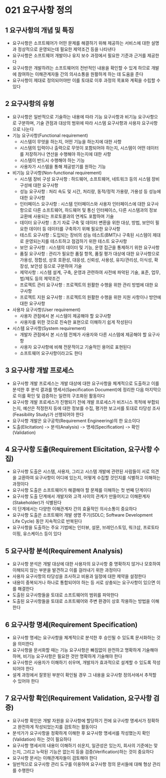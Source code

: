 # 021 요구사항 정의

## 1 요구사항의 개념 및 특징

- 요구사항은 소프트웨어가 어떤 문제를 해결하기 위해 제공하는 서비스에 대한 설명과 정상적으로 운영되는데 필요한 제약조건 등을 나타낸다
- 요구사항은 소프트웨어 개발이나 유지 보수 과정에서 필요한 기준과 근거를 제공한다
- 요구사항은 개발하려는 소프트웨어의 전반적인 내용을 확인할 수 있게 하므로 개발에 참여하는 이해관계자들 간의 의사소통을 원활하게 하는 데 도움을 준다
- 요구사항이 제대로 정의되어야만 이를 토대로 이후 과정의 목표와 계획을 수립할 수 있다



## 2 요구사항의 유형

- 요구사항은 일반적으로 기술하는 내용에 따라 기능 요구사항과 비기능 요구사항으로 구분하며, 기술 관점과 대상의 범위에 따라 시스템 요구사항과 사용자 요구사항으로 나눈다
- 기능 요구사항(Functional requirement)
  - 시스템이 무엇을 하는지, 어떤 기능을 하는지에 대한 사항
  - 시스템의 입력이나 출력으로 무엇이 포함되어야 하는지, 시스템이 어떤 데이터를 저장하거나 연산을 수행해야 하는지에 대한 사항
  - 시스템이 반드시 수행해야 하는 기능
  - 사용자가 시스템을 통해 제공받기를 원하는 기능
- 비기능 요구사항(Non-functional requirement)
  - 시스템 장비 구성 요구사항 : 하드웨어, 소프트웨어, 네트워크 등의 시스템 장비 구성에 대한 요구사항
  - 성능 요구사항 : 처리 속도 및 시간, 처리량, 동적/정적 가용량, 가용성 등 성능에 대한 요구사항
  - 인터페이스 요구사항 : 시스템 인터페이스와 사용자 인터페이스에 대한 요구사항으로 다른 소프트웨어, 하드웨어 및 통신 인터페이스, 다른 시스템과의 정보 교환에 사용되는 프로토콜과의 연계도 포함하여 기술
  - 데이터 요구사항 : 초기 자료 구축 및 데이터 변환을 위한 대상, 방법, 보안이 필요한 데이터 등 데이터를 구축하기 위해 필요한 요구사항
  - 테스트 요구사항 : 도입되는 장비의 성능 테스트(BMT)나 구축된 시스템이 제대로 운영되는지를 테스트하고 점검하기 위한 테스트 요구사항
  - 보안 요구사항 : 시스템의 데이터 및 기능, 운영 접근을 통제하기 위한 요구사항
  - 품질 요구사항 : 관리가 필요한 품질 항목, 품질 평가 대상에 대한 요구사항으로 가용성, 정합성, 상호 호환성, 대응성, 신뢰성, 사용성, 유지/관리성, 이식성, 확장성, 보안성 등으로 구분하여 기술
  - 제약사항 : 시스템 설계, 구축, 운영과 관련하여 사전에 파악된 기술, 표준, 업무, 법/제도 등의 제약조건
  - 프로젝트 관리 요구사항 : 프로젝트의 원활한 수행을 위한 관리 방법에 대한 요구사항
  - 프로젝트 지원 요구사항 : 프로젝트의 원활한 수행을 위한 지원 사항이나 방안에 대한 요구사항
- 사용자 요구사항(User requirement)
  - 사용자 관점에서 본 시스템이 제공해야 할 요구사항
  - 사용자를 위한 것으로 친숙한 표현으로 이해하기 쉽게 작성된다
- 시스템 요구사항(System requirement)
  - 개발자 관점에서 본 시스템 전체가 사용자와 다른 시스템에 제공해야 할 요구사항
  - 사용자 요구사항에 비해 전문적이고 기술적인 용어로 표현된다
  - 소프트웨어 요구사항이라고도 한다



## 3 요구사항 개발 프로세스

- 요구사항 개발 프로세스는 개발 대상에 대한 요구사항을 체계적으로 도출하고 이를 분석한 후 분석 결과를 명세서(Specification Document)에 정리한 다음 마지막으로 이를 확인 및 검증하는 일련의 구조화된 활동이다
- 요구사항 개발 프로세스가 진행되기 전에 개발 프로세스가 비즈니스 목적에 부합되는지, 예산은 적정한지 등에 대한 정보를 수집, 평가한 보고서를 토대로 타당성 조사(Feasibility Study)가 선행되어야 한다
- 요구사항 개발은 요구공학(Requirement Engineering)의 한 요소이다
- 도출(Elicitation) -> 분석(Analysis) -> 명세(Specification) -> 확인(Validation)



## 4 요구사항 도출(Requirement Elicitation, 요구사항 수집)

- 요구사항 도출은 시스템, 사용자, 그리고 시스템 개발에 관련된 사람들이 서로 의견을 교환하여 요구사항이 어디에 있는지, 어떻게 수집할 것인지를 식별하고 이해하는 과정이다
- 요구사항 도출은 소프트웨어가 해결해야 할 문제를 이해하는 첫 번째 단계이다
- 요구사항 도출 단계에서 개발자와 고객 사이의 관계가 만들어지고 이해환계자(Stakeholder)가 식별된다
- 이 단계에서는 다양한 이해관계자 간의 효율적인 의사소통이 중요하다
- 요구사항 도출은 소프트웨어 개발 생명 주기(SDLC; Software Development Life Cycle) 동안 지속적으로 반복된다
- 요구사항을 도출하는 주요 기법에는 인터뷰, 설문, 브레인스토밍, 워크샵, 프로토타이핑, 유스케이스 등이 있다



## 5 요구사항 분석(Requirement Analysis)

- 요구사항 분석은 개발 대상에 대한 사용자의 요구사항 중 명확하지 않거나 모호하여 이해되지 않는 부분을 발견하고 이를 걸러내기 위한 과정이다
- 사용자 요구사항의 타당성을 조사하고 비용과 일정에 대한 제약을 설정한다
- 내용이 중복되거나 하나로 통합되어야 하는 등 서로 상충되는 요구사항이 있으면 이를 해결한다
- 도출된 요구사항들을 토대로 소프트웨어의 범위를 파악한다
- 도출된 요구사항들을 토대로 소프트웨어와 주변 환경이 상호 작용하는 방법을 이해한다



## 6 요구사항 명세(Requirement Specification)

- 요구사항 명세는 요구사항을 체계적으로 분석한 후 승인될 수 있도록 문서화하는 것을 의미한다
- 요구사항을 문서화할 때는 기능 요구사항은 빠짐없이 완전하고 명확하게 기술해야 하며, 비기능 요구사항은 필요한 것만 명확하게 기술해야 한다
- 요구사항은 사용자가 이해하기 쉬우며, 개발자가 효과적으로 설계할 수 있도록 작성되어야 한다
- 설계 과정에서 잘못된 부분이 확인될 경우 그 내용을 요구사항 정의서에서 추적할 수 있어야 한다



## 7 요구사항 확인(Requirement Validation, 요구사항 검증)

- 요구사항 확인은 개발 자원을 요구사항에 할당하기 전에 요구사항 명세서가 정확하고 완전하게 작성되었는지를 검토하는 활동이다
- 분석가가 요구사항을 정확하게 이해한 후 요구사항 명세서를 작성했는지 확인(Validation) 하는 것이 필요하다
- 요구사항 명세서의 내용이 이해하기 쉬운지, 일관성은 있는지, 회사의 기준에는 맞는지, 그리고 누락된 기능은 없는지 등을 검증(Verification)하는 것이 중요하다
- 요구사항 문서는 이해관계자들이 검토해야 한다
- 일반적으로 요구사항 관리 도구를 이용하여 요구사항 정의 문서들에 대해 형상 관리를 수행한다